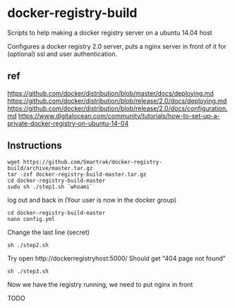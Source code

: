 # docker-registry-build
Scripts to help making a docker registry server on a ubuntu 14.04 host

Configures a docker registry 2.0 server, puts a nginx server in front of it for (optional) ssl and user authentication.

## ref

https://github.com/docker/distribution/blob/master/docs/deploying.md
https://github.com/docker/distribution/blob/release/2.0/docs/deploying.md
https://github.com/docker/distribution/blob/release/2.0/docs/configuration.md
https://www.digitalocean.com/community/tutorials/how-to-set-up-a-private-docker-registry-on-ubuntu-14-04

## Instructions

```
wget https://github.com/Smartrak/docker-registry-build/archive/master.tar.gz
tar -zxf docker-registry-build-master.tar.gz
cd docker-registry-build-master
sudo sh ./step1.sh `whoami`
```

log out and back in (Your user is now in the docker group)

```
cd docker-registry-build-master
nano config.yml
```

Change the last line (secret)

```
sh ./step2.sh
```

Try open http://dockerregistryhost:5000/
Should get "404 page not found"

```
sh ./step3.sh
```

Now we have the registry running, we need to put nginx in front

TODO
